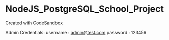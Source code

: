 # NodeJS_PostgreSQL_School_Project
Created with CodeSandbox

Admin Credentials:
username : admin@test.com
password : 123456
